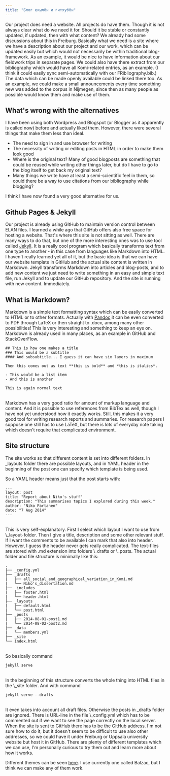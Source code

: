 ```yaml
---
title: "Блог екылӧн и гитхубӧн"
---
```


Our project does need a website. All projects do have them. Though it is not always clear what do we need it for. Should it be stable or constantly updated, if updated, then with what content? We already had some discussions about this in Freiburg. Basically what we need is a site where we have a description about our project and our work, which can be updated easily but which would not necessarily be within traditional blog-framework. As an example, it would be nice to have information about our fieldwork trips in separate pages. We could also have there extract from our bibliography which would have all Komi-related entries, as an example. (I think it could easily sync semi-automatically with our FRibliography.bib.) The data which can be made openly available could be linked there too. As an example, we could make a small announcements every time something new was added to the corpus in Nijmegen, since then as many people as possible would know them and make use of them.

## What's wrong with the alternatives

I have been using both Wordpress and Blogspot (or Blogger as it apparently is called now) before and actually liked them. However, there were several things that make them less than ideal.

- The need to sign in and use browser for writing
- The necessity of writing or editing posts in HTML in order to make them look good
- Where is the original text? Many of good blogposts are something that could be reused while writing other things later, but do I have to go to the blog itself to get back my original text?
- Many things we write have at least a semi-scientific feel in them, so could there be a way to use citations from our bibliography while blogging?

I think I have now found a very good alternative for us.

## Github Pages & Jekyll

Our project is already using GitHub to maintain version control between ELAN files. I learned a while ago that GitHub offers also free space for hosting a website. That's where this site is not sitting as well. There are many ways to do that, but one of the more interesting ones was to use tool called [Jekyll](http://jekyllrb.com/). It is a really cool program which basically transforms text from one type to another - in this case from languages like Markdown into HTML. I haven't really learned yet all of it, but the basic idea is that we can have our website template in GitHub and the actual site content is written in Markdown. Jekyll transforms Markdown into articles and blog-posts, and to add new content we just need to write something in an easy and simple text file, run Jekyll and to update our GitHub repository. And the site is running with new content. Immediately.

## What is Markdown?

Markdown is a simple text formatting syntax which can be easily converted to HTML or to other formats. Actually with [Pandoc](http://johnmacfarlane.net/pandoc/) it can be even converted to PDF through LaTeX or then straight to .docx, among many other possibilities! This is very interesting and something to keep an eye on. Markdown is already used in many places, as an example in GitHub and StackOverFlow.

    ## This is how one makes a title
    ### This would be a subtitle
    #### And subsubtitle... I guess it can have six layers in maximum
    
    Then this comes out as text **this is bold** and *this is italics*.
    
    - This would be a list item
    - And this is another
    
    This is again normal text

<br/>
Markdown has a very good ratio for amount of markup language and content. And it is possible to use references from BibTex as well, though I have not yet understood how it exactly works. Still, this makes it a very good tool for writing research reports and summaries. For research papers I suppose one still has to use LaTeX, but there is lots of everyday note taking which doesn't require that complicated environment.

## Site structure

The site works so that different content is set into different folders. In \_layouts folder there are possible layouts, and in YAML header in the beginning of the post one can specify which template is being used.

So a YAML header means just that the post starts with:

    ---
    layout: post
    title: "Report about Niko's stuff"
    description: "This summarises topics I explored during this week."
    author: "Niko Partanen"
    date: "7 Aug 2014"
    ---

<br/>
This is very self-explanatory. First I select which layout I want to use from \_layout-folder. Then I give a title, description and some other relevant stuff. If I want the comments to be available I can mark that also into header. However, I guess the header never gets really complicated. The text-files are stored with .md extension into folders \_drafts or \_posts.  The actual folder and file structure is minimally like this:

    .
    ├── _config.yml
    ├── _drafts
    |   ├── all_social_and_geographical_variation_in_Komi.md
    |   └── Niko's_dissertation.md
    ├── _includes
    |   ├── footer.html
    |   └── header.html
    ├── _layouts
    |   ├── default.html
    |   └── post.html
    ├── _posts
    |   ├── 2014-08-01-post1.md
    |   └── 2014-08-02-post2.md
    ├── _data
    |   └── members.yml
    ├── _site
    └── index.html

<br/>
So basically command

    jekyll serve

<br/>
In the beginning of this structure converts the whole thing into HTML files in the \_site folder. And with command

    jekyll serve --drafts

<br/>
It even takes into account all draft files. Otherwise the posts in _drafts folder are ignored. There is URL-line in the file \_config.yml which has to be commented out if we want to see the page correctly on the local server. When the site is sent to GitHub there has to be the GitHub address. I'm not sure how to do it, but it doesn't seem to be difficult to use also other addresses, so we could have it under Freiburg or Uppsala university website but host it in GitHub. There are plenty of different templates which we can use, I'm personally curious to try them out and learn more about how it works.

Different themes can be seen [here](http://jekyllthemes.org/). I use currently one called Balzac, but I think we can make any of them work.